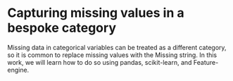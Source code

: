 # **Capturing missing values in a bespoke category**

Missing data in categorical variables can be treated as a different category, so it is common
to replace missing values with the Missing string. In this work, we will learn how to do so
using pandas, scikit-learn, and Feature-engine.
